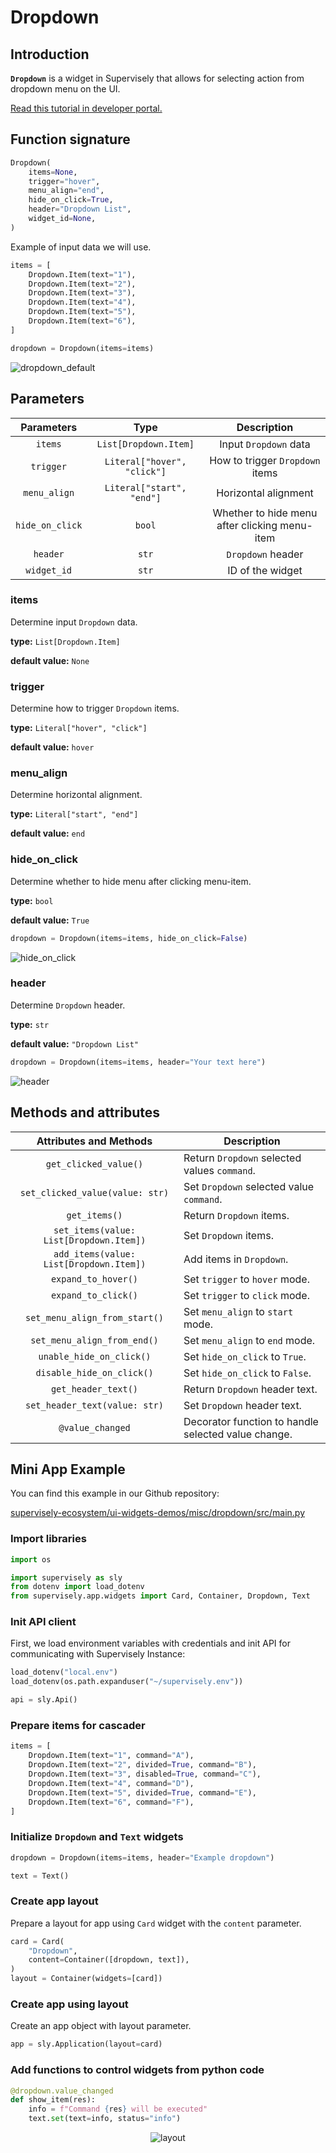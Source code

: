 # Dropdown

## Introduction

**`Dropdown`** is a widget in Supervisely that allows for selecting action from dropdown menu on the UI.

[Read this tutorial in developer portal.](https://developer.supervise.ly/app-development/widgets/charts-and-plots/dropdown)

## Function signature

```python
Dropdown(
    items=None,
    trigger="hover",
    menu_align="end",
    hide_on_click=True,
    header="Dropdown List",
    widget_id=None,
)
```

Example of input data we will use.

```python
items = [
    Dropdown.Item(text="1"),
    Dropdown.Item(text="2"),
    Dropdown.Item(text="3"),
    Dropdown.Item(text="4"),
    Dropdown.Item(text="5"),
    Dropdown.Item(text="6"),
]

dropdown = Dropdown(items=items)
```

![dropdown_default](https://user-images.githubusercontent.com/120389559/227707948-0a29cf46-50f2-4198-8659-2c32892e8e23.gif)

## Parameters

|   Parameters    |            Type             |                  Description                  |
| :-------------: | :-------------------------: | :-------------------------------------------: |
|     `items`     |    `List[Dropdown.Item]`    |             Input `Dropdown` data             |
|    `trigger`    | `Literal["hover", "click"]` |        How to trigger `Dropdown` items        |
|  `menu_align`   |  `Literal["start", "end"]`  |             Horizontal alignment              |
| `hide_on_click` |           `bool`            | Whether to hide menu after clicking menu-item |
|    `header`     |            `str`            |               `Dropdown` header               |
|   `widget_id`   |            `str`            |               ID of the widget                |

### items

Determine input `Dropdown` data.

**type:** `List[Dropdown.Item]`

**default value:** `None`

### trigger

Determine how to trigger `Dropdown` items.

**type:** `Literal["hover", "click"]`

**default value:** `hover`

### menu_align

Determine horizontal alignment.

**type:** `Literal["start", "end"]`

**default value:** `end`

### hide_on_click

Determine whether to hide menu after clicking menu-item.

**type:** `bool`

**default value:** `True`

```python
dropdown = Dropdown(items=items, hide_on_click=False)
```

![hide_on_click](https://user-images.githubusercontent.com/120389559/227708228-465f44a7-8885-45e6-9595-2368fa2f5b97.gif)

### header

Determine `Dropdown` header.

**type:** `str`

**default value:** `"Dropdown List"`

```python
dropdown = Dropdown(items=items, header="Your text here")
```

![header](https://user-images.githubusercontent.com/120389559/227708344-d35ac75e-a732-426a-8fae-53487a114091.png)

## Methods and attributes

|         Attributes and Methods          | Description                                         |
| :-------------------------------------: | --------------------------------------------------- |
|          `get_clicked_value()`          | Return `Dropdown` selected values `command`.        |
|     `set_clicked_value(value: str)`     | Set `Dropdown` selected value `command`.            |
|              `get_items()`              | Return `Dropdown` items.                            |
| `set_items(value: List[Dropdown.Item])` | Set `Dropdown` items.                               |
| `add_items(value: List[Dropdown.Item])` | Add items in `Dropdown`.                            |
|           `expand_to_hover()`           | Set `trigger` to `hover` mode.                      |
|           `expand_to_click()`           | Set `trigger` to `click` mode.                      |
|      `set_menu_align_from_start()`      | Set `menu_align` to `start` mode.                   |
|       `set_menu_align_from_end()`       | Set `menu_align` to `end` mode.                     |
|        `unable_hide_on_click()`         | Set `hide_on_click` to `True`.                      |
|        `disable_hide_on_click()`        | Set `hide_on_click` to `False`.                     |
|           `get_header_text()`           | Return `Dropdown` header text.                      |
|      `set_header_text(value: str)`      | Set `Dropdown` header text.                         |
|            `@value_changed`             | Decorator function to handle selected value change. |

## Mini App Example

You can find this example in our Github repository:

[supervisely-ecosystem/ui-widgets-demos/misc/dropdown/src/main.py](https://github.com/supervisely-ecosystem/ui-widgets-demos/blob/master/misc/dropdown/src/main.py)

### Import libraries

```python
import os

import supervisely as sly
from dotenv import load_dotenv
from supervisely.app.widgets import Card, Container, Dropdown, Text
```

### Init API client

First, we load environment variables with credentials and init API for communicating with Supervisely Instance:

```python
load_dotenv("local.env")
load_dotenv(os.path.expanduser("~/supervisely.env"))

api = sly.Api()
```

### Prepare items for cascader

```python
items = [
    Dropdown.Item(text="1", command="A"),
    Dropdown.Item(text="2", divided=True, command="B"),
    Dropdown.Item(text="3", disabled=True, command="C"),
    Dropdown.Item(text="4", command="D"),
    Dropdown.Item(text="5", divided=True, command="E"),
    Dropdown.Item(text="6", command="F"),
]
```

### Initialize `Dropdown` and `Text` widgets

```python
dropdown = Dropdown(items=items, header="Example dropdown")

text = Text()
```

### Create app layout

Prepare a layout for app using `Card` widget with the `content` parameter.

```python
card = Card(
    "Dropdown",
    content=Container([dropdown, text]),
)
layout = Container(widgets=[card])
```

### Create app using layout

Create an app object with layout parameter.

```python
app = sly.Application(layout=card)
```

### Add functions to control widgets from python code

```python
@dropdown.value_changed
def show_item(res):
    info = f"Command {res} will be executed"
    text.set(text=info, status="info")
```

<p align="center">
  <img src="https://user-images.githubusercontent.com/120389559/227708677-c79e9c18-3496-484a-a181-a9c53fc5c1a8.gif" alt="layout" />
</p>
